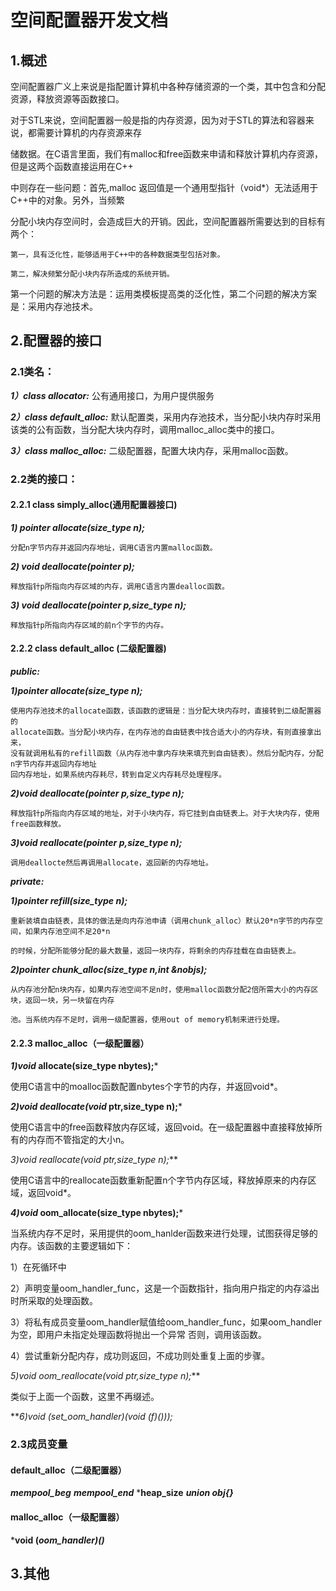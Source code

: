 # 空间配置器开发文档
## 1.概述

空间配置器广义上来说是指配置计算机中各种存储资源的一个类，其中包含和分配资源，释放资源等函数接口。

对于STL来说，空间配置器一般是指的内存资源，因为对于STL的算法和容器来说，都需要计算机的内存资源来存

储数据。在C语言里面，我们有malloc和free函数来申请和释放计算机内存资源，但是这两个函数直接运用在C++

中则存在一些问题：首先,malloc 返回值是一个通用型指针（void*）无法适用于C++中的对象。另外，当频繁

分配小块内存空间时，会造成巨大的开销。因此，空间配置器所需要达到的目标有两个：

    第一，具有泛化性，能够适用于C++中的各种数据类型包括对象。

    第二，解决频繁分配小块内存所造成的系统开销。

第一个问题的解决方法是：运用类模板提高类的泛化性，第二个问题的解决方案是：采用内存池技术。

## 2.配置器的接口

### 2.1类名：
***1）class allocator:*** 公有通用接口，为用户提供服务

***2）class default_alloc:*** 默认配置类，采用内存池技术，当分配小块内存时采用该类的公有函数，当分配大块内存时，调用malloc_alloc类中的接口。

***3）class malloc_alloc:*** 二级配置器，配置大块内存，采用malloc函数。


### 2.2类的接口：
#### 2.2.1 class simply_alloc(通用配置器接口)
***1) pointer allocate(size_type n);***

    分配n字节内存并返回内存地址，调用C语言内置malloc函数。

***2) void deallocate(pointer p);***

    释放指针p所指向内存区域的内存，调用C语言内置dealloc函数。

***3) void deallocate(pointer p,size_type n);***

    释放指针p所指向内存区域的前n个字节的内存。

#### 2.2.2 class default_alloc (二级配置器)

***public:***

***1)pointer allocate(size_type n);***

    使用内存池技术的allocate函数，该函数的逻辑是：当分配大块内存时，直接转到二级配置器的
    allocate函数。当分配小块内存，在内存池的自由链表中找合适大小的内存块，有则直接拿出来，
    没有就调用私有的refill函数（从内存池中拿内存块来填充到自由链表）。然后分配内存，分配n字节内存并返回内存地址
    回内存地址，如果系统内存耗尽，转到自定义内存耗尽处理程序。

***2)void deallocate(pointer p,size_type n);***

    释放指针p所指向内存区域的地址，对于小块内存，将它挂到自由链表上。对于大块内存，使用free函数释放。

***3)void reallocate(pointer p,size_type n);***

    调用deallocte然后再调用allocate，返回新的内存地址。

***private:***

***1)pointer refill(size_type n);***

    重新装填自由链表，具体的做法是向内存池申请（调用chunk_alloc）默认20*n字节的内存空间，如果内存池空间不足20*n

    的时候，分配所能够分配的最大数量，返回一块内存，将剩余的内存挂载在自由链表上。

***2)pointer chunk_alloc(size_type n,int &nobjs);***

    从内存池分配n块内存，如果内存池空间不足n时，使用malloc函数分配2倍所需大小的内存区块，返回一块，另一块留在内存

    池。当系统内存不足时，调用一级配置器，使用out of memory机制来进行处理。

#### 2.2.3 malloc_alloc（一级配置器）
***1)void* allocate(size_type nbytes);***

使用C语言中的moalloc函数配置nbytes个字节的内存，并返回void*。

***2)void deallocate(void* ptr,size_type n);***

使用C语言中的free函数释放内存区域，返回void。在一级配置器中直接释放掉所有的内存而不管指定的大小n。

***3)void* reallocate(void* ptr,size_type n);***

使用C语言中的reallocate函数重新配置n个字节内存区域，释放掉原来的内存区域，返回void*。

***4)void* oom_allocate(size_type nbytes);***

当系统内存不足时，采用提供的oom_hanlder函数来进行处理，试图获得足够的内存。该函数的主要逻辑如下：

1）在死循环中

2）声明变量oom_handler_func，这是一个函数指针，指向用户指定的内存溢出时所采取的处理函数。

3）将私有成员变量oom_handler赋值给oom_handler_func，如果oom_handler为空，即用户未指定处理函数将抛出一个异常
否则，调用该函数。

4）尝试重新分配内存，成功则返回，不成功则处重复上面的步骤。

***5)void* oom_reallocate(void* ptr,size_type n);***

类似于上面一个函数，这里不再缀述。

***6)void (*set_oom_handler)(void (*f)()));***

### 2.3成员变量
#### default_alloc（二级配置器）
***mempool_beg***
***mempool_end***
***heap_size**
***union obj{}***
#### malloc_alloc（一级配置器）
***void (*oom_handler)()***

## 3.其他